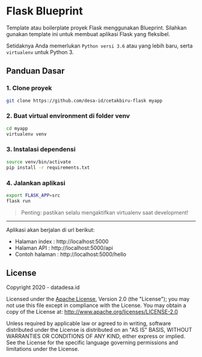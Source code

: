 # Flask Blueprint

Template atau boilerplate proyek Flask menggunakan Blueprint. Silahkan gunakan template ini untuk membuat
aplikasi Flask yang fleksibel.

Setidaknya Anda memerlukan `Python versi 3.6` atau yang lebih baru, serta `virtualenv` untuk Python 3.

## Panduan Dasar

### 1. Clone proyek
```sh
git clone https://github.com/desa-id/cetakbiru-flask myapp
```

### 2. Buat virtual environment di folder venv
```sh
cd myapp
virtualenv venv
```

### 3. Instalasi dependensi
```sh
source venv/bin/activate
pip install -r requirements.txt
```

### 4. Jalankan aplikasi
```sh
export FLASK_APP=src
flask run
```

> Penting: pastikan selalu mengaktifkan virtualenv saat development!

---

Aplikasi akan berjalan di url berikut:

- Halaman index : http://localhost:5000
- Halaman API : http://localhost:5000/api
- Contoh halaman : http://localhost:5000/hello

## License

Copyright 2020 - datadesa.id

Licensed under the [Apache License][choosealicense], Version 2.0 (the "License"); you may not use this
file except in compliance with the License. You may obtain a copy of the License at:
<http://www.apache.org/licenses/LICENSE-2.0>

Unless required by applicable law or agreed to in writing, software distributed under
the License is distributed on an "AS IS" BASIS, WITHOUT WARRANTIES OR CONDITIONS OF
ANY KIND, either express or implied. See the License for the specific language
governing permissions and limitations under the License.

[choosealicense]:https://choosealicense.com/licenses/apache-2.0/
